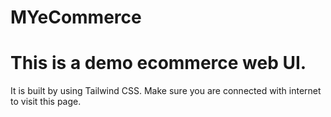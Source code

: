 # MYeCommerce

# This is a demo ecommerce web UI.
It is built by using Tailwind CSS. Make sure you are connected with internet to visit this page.
